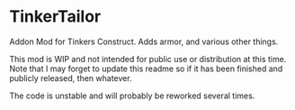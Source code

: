 # TinkerTailor

Addon Mod for Tinkers Construct. Adds armor, and various other things.

This mod is WIP and not intended for public use or distribution at this time. Note that I may forget to update this readme so if it has been finished and publicly released, then whatever.

The code is unstable and will probably be reworked several times.
